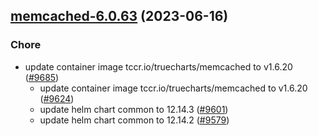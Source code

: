 

## [memcached-6.0.63](https://github.com/truecharts/charts/compare/memcached-6.0.59...memcached-6.0.63) (2023-06-16)

### Chore

- update container image tccr.io/truecharts/memcached to v1.6.20 ([#9685](https://github.com/truecharts/charts/issues/9685))
  - update container image tccr.io/truecharts/memcached to v1.6.20 ([#9624](https://github.com/truecharts/charts/issues/9624))
  - update helm chart common to 12.14.3 ([#9601](https://github.com/truecharts/charts/issues/9601))
  - update helm chart common to 12.14.2 ([#9579](https://github.com/truecharts/charts/issues/9579))
  
  